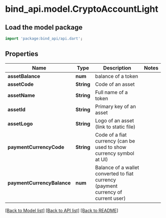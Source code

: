 # bind_api.model.CryptoAccountLight

## Load the model package
```dart
import 'package:bind_api/api.dart';
```

## Properties
Name | Type | Description | Notes
------------ | ------------- | ------------- | -------------
**assetBalance** | **num** | balance of a token | 
**assetCode** | **String** | Code of an asset | 
**assetName** | **String** | Full name of a token | 
**assetId** | **String** | Primary key of an asset | 
**assetLogo** | **String** | Logo of an asset (link to static file) | 
**paymentCurrencyCode** | **String** | Code of a fiat currency (can be used to show currency symbol at UI) | 
**paymentCurrencyBalance** | **num** | Balance of a wallet converted to fiat currency (payment currency of current user) | 

[[Back to Model list]](../README.md#documentation-for-models) [[Back to API list]](../README.md#documentation-for-api-endpoints) [[Back to README]](../README.md)


